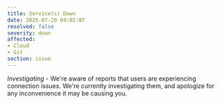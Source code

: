 ```yaml
---
title: Service(s) Down
date: 2025-07-20 04:02:07
resolved: false
severity: down
affected:
- Cloud
- Git
section: issue
---
```


*Investigating* - We're aware of reports that users are experiencing connection issues. We're currently investigating them, and apologize for any inconvenience it may be causing you.
